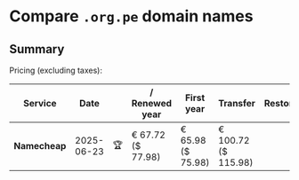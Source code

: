 # Compare `.org.pe` domain names

## Summary

Pricing (excluding taxes):

| Service | Date |  | / Renewed year | First year | Transfer | Restoration |
|--|--|--|--|--|--|--|
| **Namecheap** | 2025-06-23 | 🏆 | € 67.72<br>($ 77.98) | € 65.98<br>($ 75.98) | € 100.72<br>($ 115.98) |  |
